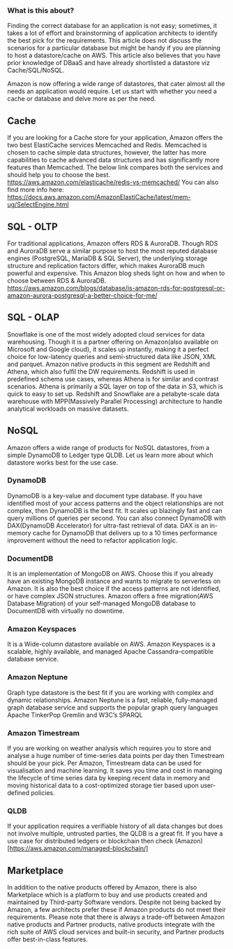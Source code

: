 ### What is this about?
Finding the correct database for an application is not easy; sometimes, it takes a lot of effort and brainstorming of application architects to identify the best pick for the requirements. This article does not discuss the scenarios for a particular database but might be handy if you are planning to host a datastore/cache on AWS. This article also believes that you have prior knowledge of DBaaS and have already shortlisted a datastore viz Cache/SQL/NoSQL.

Amazon is now offering a wide range of datastores, that cater almost all the needs an application would require. Let us start with whether you need a cache or database and delve more as per the need.

<DIAGRAM>

## Cache
If you are looking for a Cache store for your application, Amazon offers the two best ElastiCache services Memcached and Redis. Memcached is chosen to cache simple data structures, however, the latter has more capabilities to cache advanced data structures and has significantly more features than Memcached. The below link compares both the services and should help you to choose the best.
https://aws.amazon.com/elasticache/redis-vs-memcached/
You can also find more info here:
https://docs.aws.amazon.com/AmazonElastiCache/latest/mem-ug/SelectEngine.html


## SQL - OLTP
For traditional applications, Amazon offers RDS & AuroraDB. Though RDS and AuroraDB serve a similar purpose to host the most reputed database engines (PostgreSQL, MariaDB & SQL Server), the underlying storage structure and replication factors differ, which makes AuroraDB much powerful and expensive.
This Amazon blog sheds light on how and when to choose between RDS & AuroraDB.
https://aws.amazon.com/blogs/database/is-amazon-rds-for-postgresql-or-amazon-aurora-postgresql-a-better-choice-for-me/


## SQL - OLAP
Snowflake is one of the most widely adopted cloud services for data warehousing. Though it is a partner offering on Amazon(also available on Microsoft and Google cloud), it scales up instantly, making it a perfect choice for low-latency queries and semi-structured data like JSON, XML and parquet.
Amazon native products in this segment are Redshift and Athena, which also fulfil the DW requirements. Redshift is used in predefined schema use cases, whereas Athena is for similar and contrast scenarios.
Athena is primarily a SQL layer on top of the data in S3, which is quick to easy to set up.
Redshift and Snowflake are a petabyte-scale data warehouse with MPP(Massively Parallel Processing) architecture to handle analytical workloads on massive datasets.

## NoSQL
Amazon offers a wide range of products for NoSQL datastores, from a simple DynamoDB to Ledger type QLDB. Let us learn more about which datastore works best for the use case.

### DynamoDB
DynamoDB is a key-value and document type database. If you have identified most of your access patterns and the object relationships are not complex, then DynamoDB is the best fit. It scales up blazingly fast and can query millions of queries per second. You can also connect DynamoDB with DAX(DynamoDB Accelerator) for ultra-fast retrieval of data. DAX is an in-memory cache for DynamoDB that delivers up to a 10 times performance improvement without the need to refactor application logic.

### DocumentDB
It is an implementation of MongoDB on AWS. Choose this if you already have an existing MongoDB instance and wants to migrate to serverless on Amazon. It is also the best choice if the access patterns are not identified, or have complex JSON structures.
Amazon offers a free migration(AWS Database Migration) of your self-managed MongoDB database to DocumentDB with virtually no downtime.

### Amazon Keyspaces
It is a Wide-column datastore available on AWS. Amazon Keyspaces is a scalable, highly available, and managed Apache Cassandra–compatible database service.

### Amazon Neptune
Graph type datastore is the best fit if you are working with complex and dynamic relationships. Amazon Neptune is a fast, reliable, fully-managed graph database service and supports the popular graph query languages Apache TinkerPop Gremlin and W3C’s SPARQL

### Amazon Timestream
If you are working on weather analysis which requires you to store and analyse a huge number of time-series data points per day then Timestream should be your pick. Per Amazon, Timestream data can be used for visualisation and machine learning. It saves you time and cost in managing the lifecycle of time series data by keeping recent data in memory and moving historical data to a cost-optimized storage tier based upon user-defined policies.

### QLDB
If your application requires a verifiable history of all data changes but does not involve multiple, untrusted parties, the QLDB is a great fit. If you have a use case for distributed ledgers or blockchain then check (Amazon)[https://aws.amazon.com/managed-blockchain/]

## Marketplace
In addition to the native products offered by Amazon, there is also Marketplace which is a platform to buy and use products created and maintained by Third-party Software vendors. Despite not being backed by Amazon, a few architects prefer these if Amazon products do not meet their requirements.
Please note that there is always a trade-off between Amazon native products and Partner products, native products integrate with the rich suite of AWS cloud services and built-in security, and Partner products offer best-in-class features.
